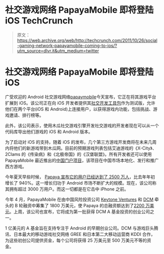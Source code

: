 # 社交游戏网络 PapayaMobile 即将登陆 iOS TechCrunch

> 原文：<https://web.archive.org/web/http://techcrunch.com/2011/10/26/social-gaming-network-papayamobile-coming-to-ios/?utm_source=dlvr.it&utm_medium=twitter>

# 社交游戏网络 PapayaMobile 即将登陆 iOS

广受欢迎的 Android 社交游戏网络[papaymobile](https://web.archive.org/web/20230203092327/http://papayamobile.com/)今天宣布，它正在将其游戏平台扩展到 iOS。该公司正在向 iOS 开发者提供其[社交开发工具包](https://web.archive.org/web/20230203092327/http://papayamobile.com/developer/social)作为测试版，允许他们在两个平台(iOS 和 Android)上连接用户，以获得游戏内功能，包括挑战、游戏邀请、排行榜等。

此外，该公司表示，使用木瓜社交游戏引擎开发社交游戏的开发者现在可以从一个代码库导出他们游戏的 iOS 和 Android 版本。

为了启动对 iOS 的支持，随着 iOS 的发布，几个第三方游戏开发商将在未来几周内将他们的新游戏带到木瓜网。目前的预期游戏列表包括艾迪游戏的《X-City》、2Clams 的《传染病》和《北极帝国》的《汉堡联盟》。所有开发者还可以使用 PapayaMobile 最近推出的[中国门户项目](https://web.archive.org/web/20230203092327/http://papayamobile.com/china)，该项目在中国市场本地化、发行和推广西方游戏。

今年夏天早些时候， [Papaya 宣布它的用户已经达到了 2500 万人](https://web.archive.org/web/20230203092327/https://techcrunch.com/2011/08/24/social-gaming-network-papayamobile-hits-25m-users/)，比去年年初增长了 940%。这一增长归功于 Android 市场不断扩大的规模。现在，该公司称其拥有超过 3000 万用户。而这一切都是在它击中 iPhone 之前。

今年 4 月，PapayaMobile 在由中国风险投资公司 [Keytone Ventures](https://web.archive.org/web/20230203092327/http://www.crunchbase.com/financial-organization/keytone-ventures) 和 [DCM](https://web.archive.org/web/20230203092327/http://www.crunchbase.com/financial-organization/dcm-3) 牵头的 B 轮融资中筹集了 1800 万美元，使 Papaya 的总融资额达到了[2200 万美元](https://web.archive.org/web/20230203092327/http://www.crunchbase.com/company/papaya-mobile)。上周，该公司也宣布，它将成为第一批获得 DCM A 基金投资的创业公司之一。

1 亿美元的 A 基金旨在支持专注于 Android 的早期创业公司。DCM 与游戏巨头腾讯、日本最大的移动游戏社交网络 GREE 和日本第二大移动运营商 KDDI 合作，为这些初创公司提供资金，每个公司将获得 25 万美元至 500 万美元不等的资金。